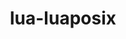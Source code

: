 ---
title: "lua-luaposix"
layout: cache
categories: [package, develop-2023-11-19]
meta: {"versions": ["36.1"], "compilers": ["cce@=15.0.1", "gcc@=11.4.0", "gcc@=7.3.1", "gcc@=7.5.0", "gcc@=9.4.0", "oneapi@=2023.2.0"], "oss": ["amzn2", "rhel8", "ubuntu18.04", "ubuntu20.04", "ubuntu22.04"], "platforms": ["linux"], "targets": ["aarch64", "neoverse_n1", "neoverse_v1", "ppc64le", "x86_64_v3", "zen4"], "stacks": ["aws-isc", "aws-isc-aarch64", "e4s", "e4s-cray-rhel", "e4s-neoverse_v1", "e4s-oneapi", "e4s-power", "radiuss", "root", "tutorial"], "num_specs": 10, "num_specs_by_stack": {"aws-isc-aarch64": 2, "root": 10, "aws-isc": 1, "e4s-cray-rhel": 1, "radiuss": 1, "e4s-neoverse_v1": 1, "e4s-power": 1, "e4s": 1, "e4s-oneapi": 1, "tutorial": 1}}
spec_details: [{"hash": "3esjjltuz3fk5io7c5iipti4hpesnlgp", "compiler": "gcc@=7.3.1", "versions": ["36.1"], "os": "amzn2", "platform": "linux", "target": "aarch64", "variants": ["build_system=lua"], "stacks": ["aws-isc-aarch64", "root"], "size": "-", "tarball": "https://binaries.spack.io/develop-2023-11-19/build_cache/linux-amzn2-aarch64/gcc-7.3.1/lua-luaposix-36.1/linux-amzn2-aarch64-gcc-7.3.1-lua-luaposix-36.1-3esjjltuz3fk5io7c5iipti4hpesnlgp.spack"}, {"hash": "3von2y575eknzvkt3steccgivzb23omx", "compiler": "gcc@=7.3.1", "versions": ["36.1"], "os": "amzn2", "platform": "linux", "target": "neoverse_n1", "variants": ["build_system=lua"], "stacks": ["aws-isc-aarch64", "root"], "size": "-", "tarball": "https://binaries.spack.io/develop-2023-11-19/build_cache/linux-amzn2-neoverse_n1/gcc-7.3.1/lua-luaposix-36.1/linux-amzn2-neoverse_n1-gcc-7.3.1-lua-luaposix-36.1-3von2y575eknzvkt3steccgivzb23omx.spack"}, {"hash": "xt6crsojmwqpzlipq35st24arz4ou5fx", "compiler": "gcc@=7.3.1", "versions": ["36.1"], "os": "amzn2", "platform": "linux", "target": "x86_64_v3", "variants": ["build_system=lua"], "stacks": ["root", "aws-isc"], "size": "-", "tarball": "https://binaries.spack.io/develop-2023-11-19/build_cache/linux-amzn2-x86_64_v3/gcc-7.3.1/lua-luaposix-36.1/linux-amzn2-x86_64_v3-gcc-7.3.1-lua-luaposix-36.1-xt6crsojmwqpzlipq35st24arz4ou5fx.spack"}, {"hash": "4szwq3idcgimfehmhm33smcewrdgnr5j", "compiler": "cce@=15.0.1", "versions": ["36.1"], "os": "rhel8", "platform": "linux", "target": "zen4", "variants": ["build_system=lua"], "stacks": ["e4s-cray-rhel", "root"], "size": "-", "tarball": "https://binaries.spack.io/develop-2023-11-19/build_cache/linux-rhel8-zen4/cce-15.0.1/lua-luaposix-36.1/linux-rhel8-zen4-cce-15.0.1-lua-luaposix-36.1-4szwq3idcgimfehmhm33smcewrdgnr5j.spack"}, {"hash": "difb6ubk2r3u3unsohdqutvdd5725l3c", "compiler": "gcc@=7.5.0", "versions": ["36.1"], "os": "ubuntu18.04", "platform": "linux", "target": "x86_64_v3", "variants": ["build_system=lua"], "stacks": ["radiuss", "root"], "size": "-", "tarball": "https://binaries.spack.io/develop-2023-11-19/build_cache/linux-ubuntu18.04-x86_64_v3/gcc-7.5.0/lua-luaposix-36.1/linux-ubuntu18.04-x86_64_v3-gcc-7.5.0-lua-luaposix-36.1-difb6ubk2r3u3unsohdqutvdd5725l3c.spack"}, {"hash": "ruvum2singlqbs3uoakhmhx5hn2cyuu5", "compiler": "gcc@=11.4.0", "versions": ["36.1"], "os": "ubuntu20.04", "platform": "linux", "target": "neoverse_v1", "variants": ["build_system=lua"], "stacks": ["root", "e4s-neoverse_v1"], "size": "-", "tarball": "https://binaries.spack.io/develop-2023-11-19/build_cache/linux-ubuntu20.04-neoverse_v1/gcc-11.4.0/lua-luaposix-36.1/linux-ubuntu20.04-neoverse_v1-gcc-11.4.0-lua-luaposix-36.1-ruvum2singlqbs3uoakhmhx5hn2cyuu5.spack"}, {"hash": "ybeg267emcqspbi3usd5q5ddkejpqjxh", "compiler": "gcc@=9.4.0", "versions": ["36.1"], "os": "ubuntu20.04", "platform": "linux", "target": "ppc64le", "variants": ["build_system=lua"], "stacks": ["root", "e4s-power"], "size": "-", "tarball": "https://binaries.spack.io/develop-2023-11-19/build_cache/linux-ubuntu20.04-ppc64le/gcc-9.4.0/lua-luaposix-36.1/linux-ubuntu20.04-ppc64le-gcc-9.4.0-lua-luaposix-36.1-ybeg267emcqspbi3usd5q5ddkejpqjxh.spack"}, {"hash": "licc7q5cycx5juytmzkmaszzfu44o6jg", "compiler": "gcc@=11.4.0", "versions": ["36.1"], "os": "ubuntu20.04", "platform": "linux", "target": "x86_64_v3", "variants": ["build_system=lua"], "stacks": ["root", "e4s"], "size": "-", "tarball": "https://binaries.spack.io/develop-2023-11-19/build_cache/linux-ubuntu20.04-x86_64_v3/gcc-11.4.0/lua-luaposix-36.1/linux-ubuntu20.04-x86_64_v3-gcc-11.4.0-lua-luaposix-36.1-licc7q5cycx5juytmzkmaszzfu44o6jg.spack"}, {"hash": "d7lthja6ye5yj4psomq4dk6ib6ipkxik", "compiler": "oneapi@=2023.2.0", "versions": ["36.1"], "os": "ubuntu20.04", "platform": "linux", "target": "x86_64_v3", "variants": ["build_system=lua"], "stacks": ["root", "e4s-oneapi"], "size": "-", "tarball": "https://binaries.spack.io/develop-2023-11-19/build_cache/linux-ubuntu20.04-x86_64_v3/oneapi-2023.2.0/lua-luaposix-36.1/linux-ubuntu20.04-x86_64_v3-oneapi-2023.2.0-lua-luaposix-36.1-d7lthja6ye5yj4psomq4dk6ib6ipkxik.spack"}, {"hash": "ky4hz5uyshg5nip4o4kjux27pz2kfs7y", "compiler": "gcc@=11.4.0", "versions": ["36.1"], "os": "ubuntu22.04", "platform": "linux", "target": "x86_64_v3", "variants": ["build_system=lua"], "stacks": ["tutorial", "root"], "size": "-", "tarball": "https://binaries.spack.io/develop-2023-11-19/build_cache/linux-ubuntu22.04-x86_64_v3/gcc-11.4.0/lua-luaposix-36.1/linux-ubuntu22.04-x86_64_v3-gcc-11.4.0-lua-luaposix-36.1-ky4hz5uyshg5nip4o4kjux27pz2kfs7y.spack"}]
---